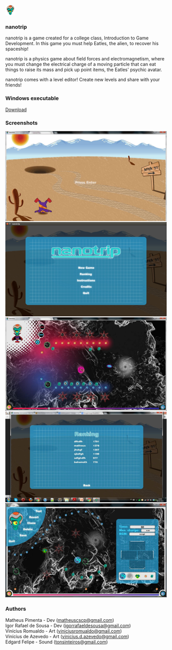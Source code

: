 ![Eatles](https://raw.githubusercontent.com/matheuscscp/nanotrip/gh-pages/images/icon.png)

### nanotrip
nanotrip is a game created for a college class, Introduction to Game Development. In this game you must help Eatles, the alien, to recover his spaceship!

nanotrip is a physics game about field forces and electromagnetism, where you must change the electrical charge of a moving particle that can eat things to raise its mass and pick up point items, the Eatles' psychic avatar.

nanotrip comes with a level editor! Create new levels and share with your friends!

### Windows executable
[Download](https://downloads.sourceforge.net/project/nanotrip/nanotrip.zip?r=https%3A%2F%2Fsourceforge.net%2Fprojects%2Fnanotrip%2F&ts=1360884880&use_mirror=ufpr)

### Screenshots
![Splash screen](https://raw.githubusercontent.com/matheuscscp/nanotrip/gh-pages/images/splash_screen.png)
![Title screen](https://raw.githubusercontent.com/matheuscscp/nanotrip/gh-pages/images/title_screen.png)
![Level one](https://raw.githubusercontent.com/matheuscscp/nanotrip/gh-pages/images/level_one.png)
![Ranking](https://raw.githubusercontent.com/matheuscscp/nanotrip/gh-pages/images/ranking.png)
![Map editor](https://raw.githubusercontent.com/matheuscscp/nanotrip/gh-pages/images/map_editor.png)

### Authors
Matheus Pimenta - Dev (matheuscscp@gmail.com)<br />
Igor Rafael de Sousa - Dev (igorrafaeldesousa@gmail.com)<br />
Vinícius Romualdo - Art (viniciusromualdo@gmail.com)<br />
Vinícius de Azevedo - Art (vinicius.d.azevedo@gmail.com)<br />
Edgard Felipe - Sound (tonsinteiros@gmail.com)
